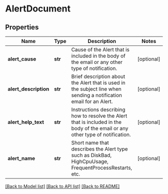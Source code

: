 # AlertDocument

## Properties
Name | Type | Description | Notes
------------ | ------------- | ------------- | -------------
**alert_cause** | **str** | Cause of the Alert that is included in the body of the email or any other type of notification. | [optional] 
**alert_description** | **str** | Brief description about the Alert that is used in the subject line when sending a notification email for an Alert. | [optional] 
**alert_help_text** | **str** | Instructions describing how to resolve the Alert that is included in the body of the email or any other type of notification. | [optional] 
**alert_name** | **str** | Short name that describes the Alert type such as DiskBad, HighCpuUsage, FrequentProcessRestarts, etc. | [optional] 

[[Back to Model list]](../README.md#documentation-for-models) [[Back to API list]](../README.md#documentation-for-api-endpoints) [[Back to README]](../README.md)


